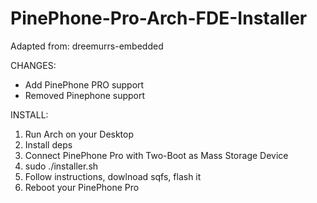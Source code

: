 # PinePhone-Pro-Arch-FDE-Installer

Adapted from: dreemurrs-embedded

CHANGES:
- Add PinePhone PRO support
- Removed Pinephone support

INSTALL:
1. Run Arch on your Desktop
2. Install deps
3. Connect PinePhone Pro with Two-Boot as Mass Storage Device
4. sudo ./installer.sh
5. Follow instructions, dowlnoad sqfs, flash it
6. Reboot your PinePhone Pro
